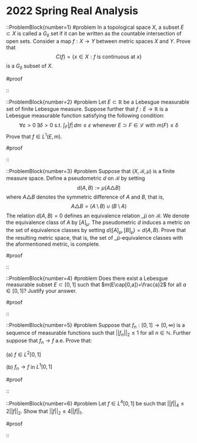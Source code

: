 # 2022 Spring Real Analysis

::ProblemBlock{number=1}
#problem
In a topological space $X$, a subset $E\subset X$ is called a $G_\delta$ set if it can be written as the countable intersection of open sets. Consider a map $f:X\to Y$ between metric spaces $X$ and $Y$. Prove that
$$
C(f) = \{ x\in X : f \text{ is continuous at } x\}
$$
is a $G_\delta$ subset of $X$.

#proof

::

::ProblemBlock{number=2}
#problem
Let $E\subset\mathbb{R}$ be a Lebesgue measurable set of finite Lebesgue measure. Suppose further that $f:E\to\mathbb{R}$ is a Lebesgue measurable function satisfying the following condition:
$$
\forall\varepsilon>0\, \exists\delta>0 \text{ s.t. } \int_F |f|\, dm \leq\varepsilon \text{ whenever } E\supset F\in\mathcal{L} \text{ with } m(F)\leq\delta
$$
Prove that $f\in L^1(E,m)$.

#proof

::

::ProblemBlock{number=3}
#problem
Suppose that $(X,\mathcal{B},\mu)$ is a finite measure space. Define a pseudometric $d$ on $\mathcal{B}$ by setting
$$
d(A,B) := \mu(A\triangle B)
$$
where $A\triangle B$ denotes the symmetric difference of $A$ and $B$, that is,
$$
A\triangle B = (A\setminus B)\cup (B\setminus A)
$$
The relation $d(A,B)=0$ defines an equivalence relation $\tilde_\mu$ on $\mathcal{B}$. We denote the equivalence class of $A$ by $[A]_\mu$. The pseudometric $d$ induces a metric on the set of equivalence classes by setting $d([A]_\mu,[B]_\mu) = d(A,B)$. Prove that the resulting metric space, that is, the set of $\tilde_\mu$-equivalence classes with the aformentioned metric, is complete.

#proof

::

::ProblemBlock{number=4}
#problem
Does there exist a Lebesgue measurable subset $E\subset[0,1]$ such that $m(E\cap[0,a])=\frac{a}2$ for all $a\in[0,1]$? Justify your answer.

#proof

::

::ProblemBlock{number=5}
#problem
Suppose that $f_n:[0,1]\to[0,\infty)$ is a sequence of measurable functions such that $||f_n||_2\leq 1$ for all $n\in\mathbb{N}$. Further suppose that $f_n\to f$ a.e. Prove that:

(a) $f\in L^2[0,1]$

(b) $f_n\to f$ in $L^1[0,1]$

#proof

::

::ProblemBlock{number=6}
#problem
Let $f\in L^4[0,1]$ be such that $||f||_4\leq 2||f||_2$. Show that $||f||_2\leq 4||f||_1$.

#proof

::